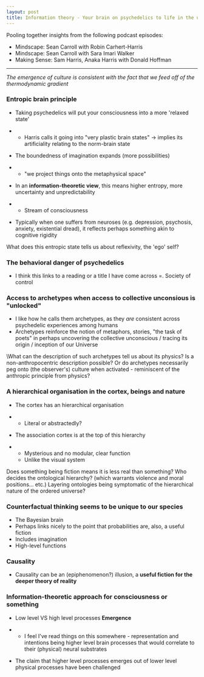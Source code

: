 ```yaml
---
layout: post
title: Information theory - Your brain on psychedelics to life in the universe
---
```




Pooling together insights from the following podcast episodes: 

* Mindscape: Sean Carroll with Robin Carhert-Harris
* Mindscape: Sean Carroll with Sara Imari Walker
* Making Sense: Sam Harris, Anaka Harris with Donald Hoffman

---

 *The emergence of culture is consistent with the fact that we feed off of the thermodynamic gradient*



### **Entropic brain principle**

- Taking psychedelics will put your consciousness into a more 'relaxed state' 

- - Harris calls it going into "very plastic brain states" -> implies its artificiality relating to the norm-brain state

- The boundedness of     imagination expands (more possibilities)

- - "we project things    onto the metaphysical space" 

- In an **information-theoretic view**, this means higher     entropy, more uncertainty and unpredictability 

- - Stream of consciousness 

- Typically when one suffers     from neuroses (e.g. depression, psychosis, anxiety, existential dread), it     reflects perhaps something akin to cognitive rigidity 

 What does this entropic state tells us about reflexivity, the 'ego' self? 

 

### **The behavioral danger of psychedelics** 

- I think this links to a     reading or a title I have come across =. Society of control

 

### **Access to archetypes when access to collective unconsious is "unlocked"** 

- I like how he calls them archetypes, as they *are* consistent across psychedelic experiences among humans 
- Archetypes reinforce the notion of metaphors, stories, "the task of poets" in perhaps     uncovering the collective unconscious / tracing its origin / inception of     our Universe

\What can the description of such archetypes tell us about its physics? Is a non-anthropocentric description possible? Or do archetypes necessarily peg onto (the observer's) culture when activated - reminiscent of the anthropic principle from physics?

 

### **A hierarchical organisation in the cortex, beings and nature**

- The cortex has an hierarchical organisation

- - Literal or abstractedly? 

- The association cortex is at the top of this hierarchy

- - Mysterious and no modular, clear function 
  - Unlike the visual system 

Does something being fiction means it is less real than something? Who decides the ontological hierarchy? (which warrants violence and moral positions… etc.) Layering ontologies being symptomatic of the hierarchical nature of the ordered universe? 

 

### **Counterfactual thinking seems to be unique to our species**

- The Bayesian brain 
- Perhaps links nicely to the point that probabilities are, also, a useful fiction 
- Includes imagination 
- High-level functions 

  

### **Causality**

- Causality can be an (epiphenomenon?) illusion, a **useful fiction for the deeper theory of reality**

 

### **Information-theoretic approach for consciousness or something**

- Low level VS high level processes **Emergence**     

- - I feel I've read things on this somewhere - representation and intentions being higher level      brain processes that would correlate to their (physical) neural substrates

* The claim that higher level processes emerges out of lower level physical processes have been     challenged

 